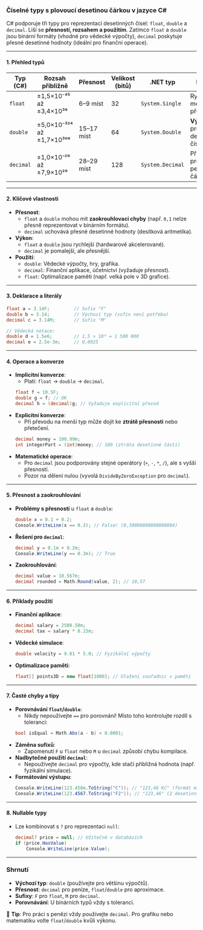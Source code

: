 ﻿
### Číselné typy s plovoucí desetinou čárkou v jazyce C#

C# podporuje tři typy pro reprezentaci desetinných čísel: `float`, `double` a `decimal`. Liší se **přesností, rozsahem a použitím**. Zatímco `float` a `double` jsou binární formáty (vhodné pro vědecké výpočty), `decimal` poskytuje přesné desetinné hodnoty (ideální pro finanční operace).

---

#### 1. **Přehled typů**

| Typ (C#) | Rozsah přibližně                     | Přesnost         | Velikost (bitů) | .NET typ          | Popis                     |
|----------|---------------------------------------|------------------|-----------------|-------------------|---------------------------|
| `float`  | ±1,5×10⁻⁴⁵ až ±3,4×10³⁸              | 6–9 míst         | 32              | `System.Single`   | Rychlý, menší přesnost    |
| `double` | ±5,0×10⁻³²⁴ až ±1,7×10³⁰⁸            | 15–17 míst       | 64              | `System.Double`   | **Výchozí** pro desetinná čísla |
| `decimal`| ±1,0×10⁻²⁸ až ±7,9×10²⁸              | 28–29 míst       | 128             | `System.Decimal`  | Přesný, pro peněžní částky |

---

#### 2. **Klíčové vlastnosti**

- **Přesnost**:
  - `float` a `double` mohou mít **zaokrouhlovací chyby** (např. `0,1` nelze přesně reprezentovat v binárním formátu).
  - `decimal` uchovává přesné desetinné hodnoty (desítková aritmetika).
- **Výkon**:
  - `float` a `double` jsou rychlejší (hardwarově akcelerované).
  - `decimal` je pomalejší, ale přesnější.
- **Použití**:
  - `double`: Vědecké výpočty, hry, grafika.
  - `decimal`: Finanční aplikace, účetnictví (vyžaduje přesnost).
  - `float`: Optimalizace paměti (např. velká pole v 3D grafice).

---

#### 3. **Deklarace a literály**

```csharp
float a = 3.14F;         // Sufix "F"
double b = 3.14;         // Výchozí typ (sufix není potřeba)
decimal c = 3.14M;       // Sufix "M"

// Vědecká notace:
double d = 1.5e6;        // 1,5 × 10⁶ = 1 500 000
decimal e = 2.5e-3m;     // 0,0025
```

---

#### 4. **Operace a konverze**

- **Implicitní konverze**:
  - Platí: `float` → `double` → `decimal`.
  ```csharp
  float f = 10.5F;
  double g = f; // OK
  decimal h = (decimal)g; // Vyžaduje explicitní převod
  ```
- **Explicitní konverze**:
  - Při převodu na menší typ může dojít ke **ztrátě přesnosti** nebo přetečení.
  ```csharp
  decimal money = 100.99m;
  int integerPart = (int)money; // 100 (ztráta desetinné části)
  ```
- **Matematické operace**:
  - Pro `decimal` jsou podporovány stejné operátory (`+`, `-`, `*`, `/`), ale s vyšší přesností.
  - Pozor na dělení nulou (vyvolá `DivideByZeroException` pro `decimal`).

---

#### 5. **Přesnost a zaokrouhlování**

- **Problémy s přesností** u `float` a `double`:
  ```csharp
  double x = 0.1 + 0.2;
  Console.WriteLine(x == 0.3); // False! (0,30000000000000004)
  ```
- **Řešení pro `decimal`**:
  ```csharp
  decimal y = 0.1m + 0.2m;
  Console.WriteLine(y == 0.3m); // True
  ```
- **Zaokrouhlování**:
  ```csharp
  decimal value = 10.567m;
  decimal rounded = Math.Round(value, 2); // 10,57
  ```

---

#### 6. **Příklady použití**

- **Finanční aplikace**:
  ```csharp
  decimal salary = 2500.50m;
  decimal tax = salary * 0.15m;
  ```
- **Vědecké simulace**:
  ```csharp
  double velocity = 9.81 * 5.0; // Fyzikální výpočty
  ```
- **Optimalizace paměti**:
  ```csharp
  float[] points3D = new float[1000]; // Uložení souřadnic v paměti
  ```

---

#### 7. **Časté chyby a tipy**

- **Porovnávání `float`/`double`**:
  - Nikdy nepoužívejte `==` pro porovnání! Místo toho kontrolujte rozdíl s tolerancí:
  ```csharp
  bool isEqual = Math.Abs(a - b) < 0.0001;
  ```
- **Záměna sufixů**:
  - Zapomenutí `F` u `float` nebo `M` u `decimal` způsobí chybu kompilace.
- **Nadbytečné použití `decimal`**:
  - Nepoužívejte `decimal` pro výpočty, kde stačí přibližná hodnota (např. fyzikální simulace).
- **Formátování výstupu**:
  ```csharp
  Console.WriteLine(123.456m.ToString("C")); // "123,46 Kč" (formát měny)
  Console.WriteLine(123.4567.ToString("F2")); // "123,46" (2 desetinná místa)
  ```

---

#### 8. **Nullable typy**

- Lze kombinovat s `?` pro reprezentaci `null`:
  ```csharp
  decimal? price = null; // Užitečné v databázích
  if (price.HasValue)
      Console.WriteLine(price.Value);
  ```

---

### Shrnutí

- **Výchozí typ**: `double` (používejte pro většinu výpočtů).
- **Přesnost**: `decimal` pro peníze, `float`/`double` pro aproximace.
- **Sufixy**: `F` pro `float`, `M` pro `decimal`.
- **Porovnávání**: U binárních typů vždy s tolerancí.

📌 **Tip**: Pro práci s penězi vždy používejte `decimal`. Pro grafiku nebo matematiku volte `float`/`double` kvůli výkonu.
